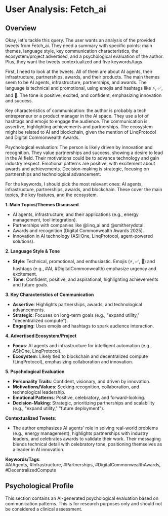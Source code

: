 # User Analysis: Fetch_ai

## Overview

<think>
Okay, let's tackle this query. The user wants an analysis of the provided tweets from Fetch_ai. They need a summary with specific points: main themes, language style, key communication characteristics, the ecosystem/project advertised, and a psychological evaluation of the author. Plus, they want the tweets contextualized and five keywords/tags.

First, I need to look at the tweets. All of them are about AI agents, their infrastructure, partnerships, awards, and their products. The main themes seem to be AI agents, infrastructure, partnerships, and awards. The language is technical and promotional, using emojis and hashtags like ⚡, ✅, and 🚀. The tone is positive, excited, and confident, emphasizing innovation and success.

Key characteristics of communication: the author is probably a tech entrepreneur or a product manager in the AI space. They use a lot of hashtags and emojis to engage the audience. The communication is assertive, highlighting achievements and partnerships. The ecosystem might be related to AI and blockchain, given the mention of LinqProtocol and Digital Commonwealth Awards.

Psychological evaluation: The person is likely driven by innovation and recognition. They value partnerships and success, showing a desire to lead in the AI field. Their motivations could be to advance technology and gain industry respect. Emotional patterns are positive, with excitement about awards and achievements. Decision-making is strategic, focusing on partnerships and technological advancement.

For the keywords, I should pick the most relevant ones: AI agents, infrastructure, partnerships, awards, and blockchain. These cover the main topics, the key features, and the ecosystem.
</think>

**1. Main Topics/Themes Discussed**  
- AI agents, infrastructure, and their applications (e.g., energy management, tool integration).  
- Partnerships with companies like @linq_ai and @smitherydotai.  
- Awards and recognition (Digital Commonwealth Awards 2025).  
- Innovation in AI technology (ASI:One, LinqProtocol, agent-powered solutions).  

**2. Language Style & Tone**  
- **Style**: Technical, promotional, and enthusiastic. Emojis (⚡, ✅, 🚀) and hashtags (e.g., #AI, #DigitalCommonwealth) emphasize urgency and excitement.  
- **Tone**: Confident, positive, and aspirational, highlighting achievements and future goals.  

**3. Key Characteristics of Communication**  
- **Assertive**: Highlights partnerships, awards, and technological advancements.  
- **Strategic**: Focuses on long-term goals (e.g., "expand utility," "decentralized compute").  
- **Engaging**: Uses emojis and hashtags to spark audience interaction.  

**4. Advertised Ecosystem/Project**  
- **Focus**: AI agents and infrastructure for intelligent automation (e.g., ASI:One, LinqProtocol).  
- **Ecosystem**: Likely tied to blockchain and decentralized compute (LinqProtocol), emphasizing collaboration and innovation.  

**5. Psychological Evaluation**  
- **Personality Traits**: Confident, visionary, and driven by innovation.  
- **Motivations/Values**: Seeking recognition, collaboration, and technological leadership.  
- **Emotional Patterns**: Positive, celebratory, and forward-looking.  
- **Decision-Making**: Strategic, prioritizing partnerships and scalability (e.g., "expand utility," "future deployment").  

**Contextualized Tweets**:  
- The author emphasizes AI agents' role in solving real-world problems (e.g., energy management), highlights partnerships with industry leaders, and celebrates awards to validate their work. Their messaging blends technical detail with celebratory tone, positioning themselves as a leader in AI innovation.  

**Keywords/Tags**:  
#AIAgents, #Infrastructure, #Partnerships, #DigitalCommonwealthAwards, #DecentralizedCompute

## Psychological Profile

This section contains an AI-generated psychological evaluation based on communication patterns. This is for research purposes only and should not be considered a clinical assessment.